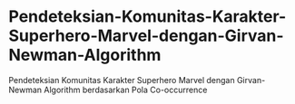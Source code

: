 # Pendeteksian-Komunitas-Karakter-Superhero-Marvel-dengan-Girvan-Newman-Algorithm
Pendeteksian Komunitas Karakter Superhero Marvel dengan Girvan-Newman Algorithm berdasarkan Pola Co-occurrence
